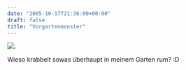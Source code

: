 ```yaml
---
date: "2005-10-17T21:36:00+00:00"
draft: false
title: "Vorgartenmonster"
---
```

![.](http://chillu.com/assets/DSC00027.jpg ".")

Wieso krabbelt sowas überhaupt in meinem Garten rum? :D



